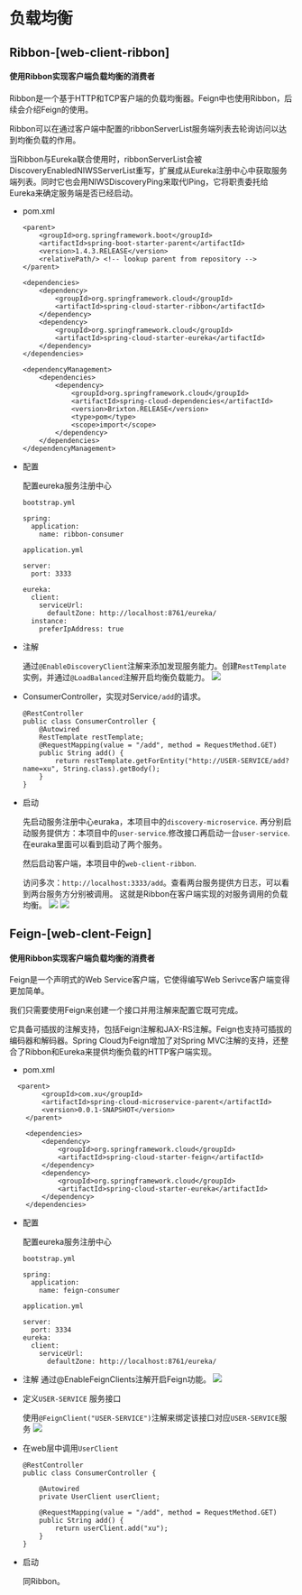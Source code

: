 # 负载均衡
##  Ribbon-[web-client-ribbon]
#### 使用Ribbon实现客户端负载均衡的消费者
Ribbon是一个基于HTTP和TCP客户端的负载均衡器。Feign中也使用Ribbon，后续会介绍Feign的使用。

Ribbon可以在通过客户端中配置的ribbonServerList服务端列表去轮询访问以达到均衡负载的作用。

当Ribbon与Eureka联合使用时，ribbonServerList会被DiscoveryEnabledNIWSServerList重写，扩展成从Eureka注册中心中获取服务端列表。同时它也会用NIWSDiscoveryPing来取代IPing，它将职责委托给Eureka来确定服务端是否已经启动。
- pom.xml
    ```
    <parent>
		<groupId>org.springframework.boot</groupId>
		<artifactId>spring-boot-starter-parent</artifactId>
		<version>1.4.3.RELEASE</version>
		<relativePath/> <!-- lookup parent from repository -->
	</parent>

	<dependencies>
		<dependency>
			<groupId>org.springframework.cloud</groupId>
			<artifactId>spring-cloud-starter-ribbon</artifactId>
		</dependency>
		<dependency>
			<groupId>org.springframework.cloud</groupId>
			<artifactId>spring-cloud-starter-eureka</artifactId>
		</dependency>
	</dependencies>

	<dependencyManagement>
		<dependencies>
			<dependency>
				<groupId>org.springframework.cloud</groupId>
				<artifactId>spring-cloud-dependencies</artifactId>
				<version>Brixton.RELEASE</version>
				<type>pom</type>
				<scope>import</scope>
			</dependency>
		</dependencies>
	</dependencyManagement>
    ```

- 配置

    配置eureka服务注册中心

    `bootstrap.yml`
    ```
    spring:
      application:
        name: ribbon-consumer
    ```
    `application.yml`
    ```
    server:
      port: 3333

    eureka:
      client:
        serviceUrl:
          defaultZone: http://localhost:8761/eureka/
      instance:
        preferIpAddress: true
    ```

- 注解

    通过`@EnableDiscoveryClient`注解来添加发现服务能力。创建`RestTemplate`实例，并通过`@LoadBalanced`注解开启均衡负载能力。
    ![](http://of0qa2hzs.bkt.clouddn.com/1484817767%281%29.jpg)

- ConsumerController，实现对Service`/add`的请求。

    ```
    @RestController
    public class ConsumerController {
        @Autowired
        RestTemplate restTemplate;
        @RequestMapping(value = "/add", method = RequestMethod.GET)
        public String add() {
            return restTemplate.getForEntity("http://USER-SERVICE/add?name=xu", String.class).getBody();
        }
    }
    ```
- 启动

    先启动服务注册中心euraka，本项目中的`discovery-microservice`.
    再分别启动服务提供方：本项目中的`user-service`.修改接口再启动一台`user-service`.
    在euraka里面可以看到启动了两个服务。

    然后启动客户端，本项目中的`web-client-ribbon`.

    访问多次：`http://localhost:3333/add`。查看两台服务提供方日志，可以看到两台服务方分别被调用。
    这就是Ribbon在客户端实现的对服务调用的负载均衡。
    ![](http://of0qa2hzs.bkt.clouddn.com/1484816764%281%29.jpg)
    ![](http://of0qa2hzs.bkt.clouddn.com/1484816793%281%29.jpg)

## Feign-[web-clent-Feign]
#### 使用Ribbon实现客户端负载均衡的消费者
Feign是一个声明式的Web Service客户端，它使得编写Web Serivce客户端变得更加简单。

我们只需要使用Feign来创建一个接口并用注解来配置它既可完成。

它具备可插拔的注解支持，包括Feign注解和JAX-RS注解。Feign也支持可插拔的编码器和解码器。Spring Cloud为Feign增加了对Spring MVC注解的支持，还整合了Ribbon和Eureka来提供均衡负载的HTTP客户端实现。

- pom.xml
```
  <parent>
		<groupId>com.xu</groupId>
		<artifactId>spring-cloud-microservice-parent</artifactId>
		<version>0.0.1-SNAPSHOT</version>
	</parent>

	<dependencies>
		<dependency>
			<groupId>org.springframework.cloud</groupId>
			<artifactId>spring-cloud-starter-feign</artifactId>
		</dependency>
		<dependency>
			<groupId>org.springframework.cloud</groupId>
			<artifactId>spring-cloud-starter-eureka</artifactId>
		</dependency>
	</dependencies>
```
- 配置

  配置eureka服务注册中心

    `bootstrap.yml`
    ```
    spring:
      application:
        name: feign-consumer
    ```
    `application.yml`
    ```
    server:
      port: 3334
    eureka:
      client:
        serviceUrl:
          defaultZone: http://localhost:8761/eureka/
    ```
- 注解
  通过@EnableFeignClients注解开启Feign功能。
  ![](http://of0qa2hzs.bkt.clouddn.com/02.jpg)

- 定义`USER-SERVICE` 服务接口

  使用`@FeignClient("USER-SERVICE")`注解来绑定该接口对应`USER-SERVICE`服务
  ![](http://of0qa2hzs.bkt.clouddn.com/1484817767%281%29.jpg)
- 在web层中调用`UserClient`
  ```
  @RestController
  public class ConsumerController {

      @Autowired
      private UserClient userClient;

      @RequestMapping(value = "/add", method = RequestMethod.GET)
      public String add() {
          return userClient.add("xu");
      }
  }
  ```

- 启动

  同Ribbon。